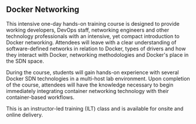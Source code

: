 ## Docker Networking

This intensive one-day hands-on training course is designed to provide working developers, DevOps staff, networking engineers and other technology professionals with an intensive, yet compact introduction to Docker networking. Attendees will leave with a clear understanding of software-defined networks in relation to Docker, types of drivers and how they interact with Docker, networking methodologies and Docker's place in the SDN space.

During the course, students will gain hands-on experience with several Docker SDN technologies in a multi-host lab environment. Upon completion of the course, attendees will have the knowledge necessary to begin immediately integrating container networking technology with their container-based workflows.

This is an instructor-led training (ILT) class and is available for onsite and online delivery.
